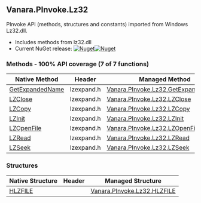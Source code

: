 ## Vanara.PInvoke.Lz32  
PInvoke API (methods, structures and constants) imported from Windows Lz32.dll.

- Includes methods from lz32.dll  
- Current NuGet release: [![Nuget](https://img.shields.io/nuget/v/Vanara.PInvoke.Lz32?logo=nuget&style=flat-square)![Nuget](https://img.shields.io/nuget/dt/Vanara.PInvoke.Lz32?label=%20&style=flat-square)](https://www.nuget.org/packages/Vanara.PInvoke.Lz32)  
### Methods - 100% API coverage (7 of 7 functions)  
Native Method | Header | Managed Method  
--- | --- | ---  
[GetExpandedName](https://www.google.com/search?num=5&q=GetExpandedNameA+site%3Adocs.microsoft.com) | lzexpand.h | [Vanara.PInvoke.Lz32.GetExpandedName](https://github.com/dahall/Vanara/search?l=C%23&q=GetExpandedName)  
[LZClose](https://www.google.com/search?num=5&q=LZClose+site%3Adocs.microsoft.com) | lzexpand.h | [Vanara.PInvoke.Lz32.LZClose](https://github.com/dahall/Vanara/search?l=C%23&q=LZClose)  
[LZCopy](https://www.google.com/search?num=5&q=LZCopy+site%3Adocs.microsoft.com) | lzexpand.h | [Vanara.PInvoke.Lz32.LZCopy](https://github.com/dahall/Vanara/search?l=C%23&q=LZCopy)  
[LZInit](https://www.google.com/search?num=5&q=LZInit+site%3Adocs.microsoft.com) | lzexpand.h | [Vanara.PInvoke.Lz32.LZInit](https://github.com/dahall/Vanara/search?l=C%23&q=LZInit)  
[LZOpenFile](https://www.google.com/search?num=5&q=LZOpenFileA+site%3Adocs.microsoft.com) | lzexpand.h | [Vanara.PInvoke.Lz32.LZOpenFile](https://github.com/dahall/Vanara/search?l=C%23&q=LZOpenFile)  
[LZRead](https://www.google.com/search?num=5&q=LZRead+site%3Adocs.microsoft.com) | lzexpand.h | [Vanara.PInvoke.Lz32.LZRead](https://github.com/dahall/Vanara/search?l=C%23&q=LZRead)  
[LZSeek](https://www.google.com/search?num=5&q=LZSeek+site%3Adocs.microsoft.com) | lzexpand.h | [Vanara.PInvoke.Lz32.LZSeek](https://github.com/dahall/Vanara/search?l=C%23&q=LZSeek)  
### Structures  
Native Structure | Header | Managed Structure  
--- | --- | ---  
[HLZFILE](https://www.google.com/search?num=5&q=HLZFILE+site%3Adocs.microsoft.com) |  | [Vanara.PInvoke.Lz32.HLZFILE](https://github.com/dahall/Vanara/search?l=C%23&q=HLZFILE)  
